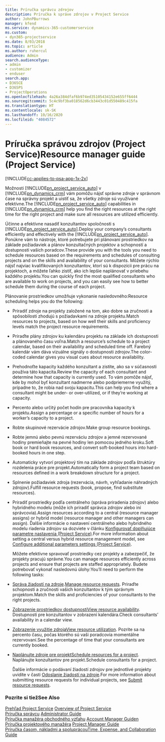 ```yaml
---
title: Príručka správcu zdrojov
description: Príručka k správe zdrojov v Project Service
author: JohnPBurrows
manager: kfend
ms.service: dynamics-365-customerservice
ms.custom:
- dyn365-projectservice
ms.date: 8/03/2018
ms.topic: article
ms.author: ruhercul
audience: Admin
search.audienceType:
- admin
- customizer
- enduser
search.app:
- D365CE
- D365PS
- ProjectOperations
ms.openlocfilehash: 4a26a384dfaf6b974ed35105434152e655ff6444
ms.sourcegitcommit: 5c4c9bf3ba018562d6cb3443c01d550489c415fa
ms.translationtype: HT
ms.contentlocale: sk-SK
ms.lasthandoff: 10/16/2020
ms.locfileid: "4084572"
---
```

# <a name="resource-manager-guide-project-service"></a><span data-ttu-id="60183-103">Príručka správou zdrojov (Project Service)</span><span class="sxs-lookup"><span data-stu-id="60183-103">Resource manager guide (Project Service)</span></span>

[!INCLUDE[cc-applies-to-psa-app-1x-2x](../includes/cc-applies-to-psa-app-1x-2x.md)]

<span data-ttu-id="60183-104">Možnosti [!INCLUDE[pn_project_service_auto](../includes/pn-project-service-auto.md)] v [!INCLUDE[pn_dynamics_crm](../includes/pn-dynamics-crm.md)] vám pomôžu nájsť správne zdroje v správnom čase na správny projekt a uistiť sa, že všetky zdroje sú využívané efektívne.</span><span class="sxs-lookup"><span data-stu-id="60183-104">The [!INCLUDE[pn_project_service_auto](../includes/pn-project-service-auto.md)] capabilities in [!INCLUDE[pn_dynamics_crm](../includes/pn-dynamics-crm.md)] help you find the right resources at the right time for the right project and make sure all resources are utilized efficiently.</span></span>  
  
 <span data-ttu-id="60183-105">Účinne a efektívne nasadiť konzultantov spoločnosti s [!INCLUDE[pn_project_service_auto](../includes/pn-project-service-auto.md)].</span><span class="sxs-lookup"><span data-stu-id="60183-105">Deploy your company’s consultants efficiently and effectively with the [!INCLUDE[pn_project_service_auto](../includes/pn-project-service-auto.md)].</span></span> <span data-ttu-id="60183-106">Ponúkne vám to nástroje, ktoré potrebujete pri plánovaní prostriedkov na základe požiadaviek a plánov konzultačných projektov a schopností a dostupnosti vašich poradcov.</span><span class="sxs-lookup"><span data-stu-id="60183-106">These provide you with the tools you need to schedule resources based on the requirements and schedules of consulting projects and on the skills and availability of your consultants.</span></span> <span data-ttu-id="60183-107">Môžete rýchlo nájsť najviac kvalifikovaných konzultantov, ktorí sú k dispozícii pre prácu na projektoch, a môžete ľahko zistiť, ako ich lepšie naplánovať v priebehu každého projektu.</span><span class="sxs-lookup"><span data-stu-id="60183-107">You can quickly find the most qualified consultants who are available to work on projects, and you can easily see how to better schedule them during the course of each project.</span></span>  
  
 <span data-ttu-id="60183-108">Plánovanie prostriedkov umožňuje vykonanie nasledovného:</span><span class="sxs-lookup"><span data-stu-id="60183-108">Resource scheduling helps you do the following:</span></span>  
  
- <span data-ttu-id="60183-109">Priradiť zdroje na projekty založené na tom, ako dobre sa zručnosti a spôsobilosti zhodujú s požiadavkami na zdroje projektu.</span><span class="sxs-lookup"><span data-stu-id="60183-109">Match resources to projects, based on how well their skills and proficiency levels match the project resource requirements.</span></span>  
  
- <span data-ttu-id="60183-110">Priraďte plány zdrojov ku kalendáru projektu na základe ich dostupnosti a plánovaného času voľna.</span><span class="sxs-lookup"><span data-stu-id="60183-110">Match a resource’s schedule to a project calendar, based on their availability and scheduled time off.</span></span> <span data-ttu-id="60183-111">Farebný kalendár vám dáva vizuálne signály o dostupnosti zdrojov.</span><span class="sxs-lookup"><span data-stu-id="60183-111">The color-coded calendar gives you visual cues about resource availability.</span></span>  
  
- <span data-ttu-id="60183-112">Prehodnoťte kapacity každého konzultant a zistite, ako sa v súčasnosti používa táto kapacita.</span><span class="sxs-lookup"><span data-stu-id="60183-112">Review the capacity of each consultant and determine how that capacity is currently used.</span></span> <span data-ttu-id="60183-113">To vám pomôže nájsť, kde by mohol byť konzultant nadmerne alebo podpriemerne využitý, prípadne to, že robia nad svoju kapacitu.</span><span class="sxs-lookup"><span data-stu-id="60183-113">This can help you find where a consultant might be under- or over-utilized, or if they’re working at capacity.</span></span>  
  
- <span data-ttu-id="60183-114">Percento alebo určitý počet hodín pre pracovníka kapacity k projektu.</span><span class="sxs-lookup"><span data-stu-id="60183-114">Assign a percentage or a specific number of hours for a worker’s capacity to a project.</span></span>  
  
- <span data-ttu-id="60183-115">Robte skupinové rezervácie zdrojov.</span><span class="sxs-lookup"><span data-stu-id="60183-115">Make group resource bookings.</span></span>  
  
- <span data-ttu-id="60183-116">Robte jemnú alebo pevnú rezerváciu zdrojov a jemné rezervované hodiny premieňajte na pevné hodiny len pomocou jedného kroku.</span><span class="sxs-lookup"><span data-stu-id="60183-116">Soft book or hard book resources, and convert soft-booked hours into hard-booked hours in one step.</span></span>  
  
- <span data-ttu-id="60183-117">Automaticky vytvorí projektový tím na základe zdrojov podľa štruktúry rozdelenia práce pre projekt.</span><span class="sxs-lookup"><span data-stu-id="60183-117">Automatically form a project team based on resources defined in a work breakdown structure for a project.</span></span>  
  
- <span data-ttu-id="60183-118">Splnenie požiadaviek zdroja (rezervácia, návrh, vyhľadanie náhradných zdrojov).</span><span class="sxs-lookup"><span data-stu-id="60183-118">Fulfill resource requests (book, propose, find substitute resources).</span></span>  
  
- <span data-ttu-id="60183-119">Priradiť prostriedky podľa centrálneho (správa priradenia zdrojov) alebo hybridného modelu (môže ich priradiť správca zdrojov alebo iní správcovia).</span><span class="sxs-lookup"><span data-stu-id="60183-119">Assign resources according to a central (resource manager assigns) or hybrid model (resource manager and other managers can assign).</span></span> <span data-ttu-id="60183-120">Ďalšie informácie o nastavení centrálneho alebo hybridného modelu riadenia zdrojov sa dozviete v článku [Konfigurovať doplňujúce parametre nastavenia (Project Service)](../psa/configure-additional-parameters-settings.md).</span><span class="sxs-lookup"><span data-stu-id="60183-120">For more information about setting a central versus hybrid resource management model, see [Configure additional parameters settings (Project Service)](../psa/configure-additional-parameters-settings.md).</span></span>  
  
  <span data-ttu-id="60183-121">Môžete efektívne spravovať prostriedky cez projekty a zabezpečiť, že projekty pracujú správne.</span><span class="sxs-lookup"><span data-stu-id="60183-121">You can manage resources efficiently across projects and ensure that projects are staffed appropriately.</span></span> <span data-ttu-id="60183-122">Budete potrebovať vykonať nasledovnú úlohy:</span><span class="sxs-lookup"><span data-stu-id="60183-122">You’ll need to perform the following tasks:</span></span>  
  
- <span data-ttu-id="60183-123">[Správa žiadostí na zdroje](../psa/manage-resource-requests.md).</span><span class="sxs-lookup"><span data-stu-id="60183-123">[Manage resource requests](../psa/manage-resource-requests.md).</span></span> <span data-ttu-id="60183-124">Priraďte schopnosti a zručnosti vašich konzultantov k tým správnym projektom.</span><span class="sxs-lookup"><span data-stu-id="60183-124">Match the skills and proficiencies of your consultants to the right projects.</span></span>  
  
- <span data-ttu-id="60183-125">[Zobrazenie prostriedkov dostupnosti](../psa/view-resource-availability.md)</span><span class="sxs-lookup"><span data-stu-id="60183-125">[View resource availability](../psa/view-resource-availability.md).</span></span> <span data-ttu-id="60183-126">Dostupnosti pre konzultantov v zobrazení kalendára.</span><span class="sxs-lookup"><span data-stu-id="60183-126">Check consultants’ availability in a calendar view.</span></span>  
  
- <span data-ttu-id="60183-127">[Zobrazenie využitie zdroja](../psa/view-resource-utilization.md)</span><span class="sxs-lookup"><span data-stu-id="60183-127">[View resource utilization](../psa/view-resource-utilization.md).</span></span> <span data-ttu-id="60183-128">Pozrite sa na percento času, počas ktorého sú vaši poradcovia momentálne rezervovaní.</span><span class="sxs-lookup"><span data-stu-id="60183-128">See the percentage of time that your consultants are currently booked.</span></span>  
  
- <span data-ttu-id="60183-129">[Naplánujte zdroje pre projekt](../psa/schedule-resources-project.md)</span><span class="sxs-lookup"><span data-stu-id="60183-129">[Schedule resources for a project](../psa/schedule-resources-project.md).</span></span> <span data-ttu-id="60183-130">Naplánujte konzultantov pre projekt.</span><span class="sxs-lookup"><span data-stu-id="60183-130">Schedule consultants for a project.</span></span>  
  
  <span data-ttu-id="60183-131">Ďalšie informácie o podávaní žiadostí zdrojov pre jednotlivé projekty uvidíte v časti [Odoslanie žiadostí na zdroje](../psa/submit-resource-requests.md).</span><span class="sxs-lookup"><span data-stu-id="60183-131">For more information about submitting resource requests for individual projects, see [Submit resource requests](../psa/submit-resource-requests.md).</span></span>  
  
### <a name="see-also"></a><span data-ttu-id="60183-132">Pozrite si tiež</span><span class="sxs-lookup"><span data-stu-id="60183-132">See Also</span></span>  
 <span data-ttu-id="60183-133">[Prehľad Project Service](../psa/overview.md) </span><span class="sxs-lookup"><span data-stu-id="60183-133">[Overview of Project Service](../psa/overview.md) </span></span>  
 <span data-ttu-id="60183-134">[Príručka správcu](../psa/admin-guide.md) </span><span class="sxs-lookup"><span data-stu-id="60183-134">[Administrator Guide](../psa/admin-guide.md) </span></span>  
 <span data-ttu-id="60183-135">[Príručka manažéra obchodného vzťahu](../psa/account-manager-guide.md) </span><span class="sxs-lookup"><span data-stu-id="60183-135">[Account Manager Guiden](../psa/account-manager-guide.md) </span></span>  
 <span data-ttu-id="60183-136">[Príručka projektového manažéra](../psa/project-manager-guide.md) </span><span class="sxs-lookup"><span data-stu-id="60183-136">[Project Manager Guide](../psa/project-manager-guide.md) </span></span>  
 [<span data-ttu-id="60183-137">Príručka časom, nákladmi a spoluprácou</span><span class="sxs-lookup"><span data-stu-id="60183-137">Time, Expense, and Collaboration Guide</span></span>](../psa/time-expense-collaboration-guide.md)
